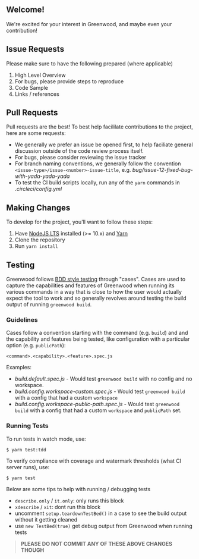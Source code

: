 ## Welcome!
We're excited for your interest in Greenwood, and maybe even your contribution!

## Issue Requests
Please make sure to have the following prepared (where applicable)
1. High Level Overview
1. For bugs, please provide steps to reproduce 
1. Code Sample
1. Links / references

## Pull Requests
Pull requests are the best!  To best help facililate contributions to the project, here are some requests:
- We generally we prefer an issue be opened first, to help faciliate general discussion outside of the code review process itself.
- For bugs, please consider reviewing the issue tracker
- For branch naming conventions, we generally follow the convention `<issue-type>/issue-<number>-issue-title`, e.g. _bug/issue-12-fixed-bug-with-yada-yada-yada_
- To test the CI build scripts locally, run any of the `yarn` commands in _.circleci/config.yml_

## Making Changes
To develop for the project, you'll want to follow these steps:
1. Have [NodeJS LTS](https://nodejs.org) installed (>= 10.x) and [Yarn](https://yarnpkg.com/)
1. Clone the repository
1. Run `yarn install`


## Testing
Greenwood follows [BDD style testing](https://en.wikipedia.org/wiki/Behavior-driven_development) through "cases".  Cases are used to capture the capabilities and features of Greenwood when running its various commands in a way that is close to how the user would actually expect the tool to work and so generally revolves around testing the build output of running `greenwood build`.  

### Guidelines
Cases follow a convention starting with the command (e.g. `build`) and and the capability and features being tested, like configuration with a particular option (e.g. `publicPath`):
```shell
<command>.<capability>.<feature>.spec.js
```

Examples:
- _build.default.spec.js_ - Would test `greenwood build` with no config and no workspace.
- _build.config.workspace-custom.spec.js_ - Would test `greenwood build` with a config that had a custom `workspace`
- _build.config.workspace-public-path.spec.js_ - Would test `greenwood build` with a config that had a custom `workspace` and `publicPath` set.

### Running Tests
To run tests in watch mode, use:
```shell
$ yarn test:tdd
```

To verify compliance with coverage and watermark thresholds (what CI server runs), use:
```shell
$ yarn test
```

Below are some tips to help with running / debugging tests
- `describe.only` / `it.only`: only runs this block
- `xdescribe` / `xit`: dont run this block
- uncomment `setup.teardownTestBed()` in a case to see the build output without it getting cleaned
- use `new TestBed(true)` get debug output from Greenwood when running tests

> **PLEASE DO NOT COMMIT ANY OF THESE ABOVE CHANGES THOUGH**